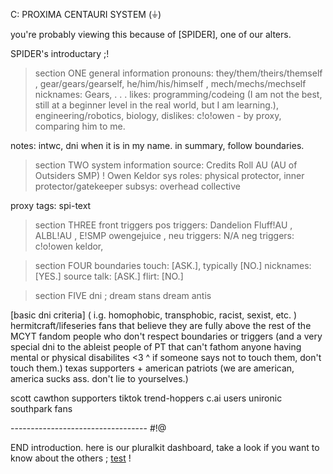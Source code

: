 C: PROXIMA CENTAURI SYSTEM
(⏚) 

you're probably viewing this because of [SPIDER], one of our alters. 

SPIDER's introductary ;!
> section ONE
general information
pronouns: they/them/theirs/themself , gear/gears/gearself, he/him/his/himself , mech/mechs/mechself 
nicknames: Gears, . . . 
likes: programming/codeing (I am not the best, still at a beginner level in the real world, but I am learning.), engineering/robotics, biology, 
dislikes: c!o!owen - by proxy, comparing him to me. 

notes: intwc, dni when it is in my name. in summary, follow boundaries. 

> section TWO
system information
source: Credits Roll AU (AU of Outsiders SMP) ! Owen Keldor 
sys roles: physical protector, inner protector/gatekeeper
subsys: overhead collective

proxy tags: spi-text

> section THREE
front triggers 
pos triggers: Dandelion Fluff!AU , ALBL!AU , E!SMP owengejuice ,
neu triggers: N/A
neg triggers: c!o!owen keldor,

> section FOUR
boundaries
touch: [ASK.], typically [NO.]
nicknames: [YES.]
source talk: [ASK.]
flirt: [NO.]

> section FIVE
dni ;
dream stans
dream antis

[basic dni criteria] ( i.g. homophobic, transphobic, racist, sexist, etc. )
hermitcraft/lifeseries fans that believe they are fully above the rest of the MCYT fandom
people who don't respect boundaries or triggers
(and a very special dni to the ableist people of PT that can't fathom anyone having mental or physical disabilites <3 
^ if someone says not to touch them, don't touch them.)
texas supporters + american patriots (we are american, america sucks ass. don't lie to yourselves.)

scott cawthon supporters 
tiktok trend-hoppers 
c.ai users 
unironic southpark fans 

---------------------------------- #!@

END introduction. 
here is our pluralkit dashboard, take a look if you want to know about the others ; [test](https://dash.pluralkit.me/dash?tab=system&view=lista) !

